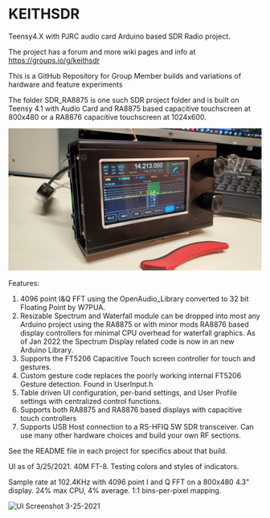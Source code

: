 # KEITHSDR
Teensy4.X with PJRC audio card Arduino based SDR Radio project.  

The project has a forum and more wiki pages and info at https://groups.io/g/keithsdr

This is a GitHub Repository for Group Member builds and variations of hardware and feature experiments

The folder SDR_RA8875 is one such SDR project folder and is built on Teensy 4.1 with Audio Card and RA8875 based capacitive touchscreen at 800x480 or a RA8876 capacitive touchscreen at 1024x600.  
  
  ![K7MDL Front Panel RA8875 Compact Teensy SDR](https://github.com/K7MDL2/KEITHSDR/blob/main/SDR_RA8875/Pictures/TeensySDR%20in%20Hammond%201455N1601-Front-1.jpg)
  
  
  
  Features:
  
  1. 4096 point I&Q FFT using the OpenAudio_Library converted to 32 bit Floating Point by W7PUA.
  2. Resizable Spectrum and Waterfall module can be dropped into most any Arduino project using the RA8875 or with minor mods RA8876 based display controllers for minimal CPU overhead for waterfall graphics.  As of Jan 2022 the Spectrum Display related code is now in an new Arduino Library.
  3. Supports the FT5206 Capacitive Touch screen controller for touch and gestures.
  4. Custom gesture code replaces the poorly working internal FT5206 Gesture detection.  Found in UserInput.h
  5. Table driven UI configuration, per-band settings, and User Profile settings with centralized control functions.
  6. Supports both RA8875 and RA8876 based displays with capacitive touch controllers
  7. Supports USB Host connection to a RS-HFIQ 5W SDR transceiver.  Can use many other hardware choices and build your own RF sections.

See the README file in each project for specifics about that build.

UI as of 3/25/2021.  40M FT-8.  Testing colors and styles of indicators.

Sample rate at 102.4KHz with 4096 point I and Q FFT on a 800x480 4.3" display. 24% max CPU, 4% average. 1:1 bins-per-pixel mapping.

![UI Screenshot 3-25-2021](https://github.com/K7MDL2/KEITHSDR/blob/main/SDR_RA8875/Pictures/3-25-2021%20ScreenShot.jpg)
